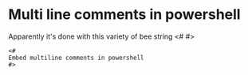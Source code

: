 # Multi line comments in powershell

Apparently it's done with this variety of bee string <#   #>

	<#
	Embed multiline comments in powershell
	#>